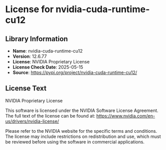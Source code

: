 # License for nvidia-cuda-runtime-cu12

## Library Information
- **Name**: nvidia-cuda-runtime-cu12
- **Version**: 12.6.77
- **License**: NVIDIA Proprietary License
- **License Check Date**: 2025-05-15
- **Source**: https://pypi.org/project/nvidia-cuda-runtime-cu12/

## License Text
NVIDIA Proprietary License

This software is licensed under the NVIDIA Software License Agreement.
The full text of the license can be found at:
https://www.nvidia.com/en-us/drivers/nvidia-license/

Please refer to the NVIDIA website for the specific terms and conditions. The license may include restrictions on redistribution and use, which must be reviewed before using the software in commercial applications.
